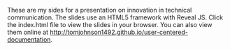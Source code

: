These are my sides for a presentation on innovation in technical communication. The slides use an HTML5 framework with Reveal JS. Click the index.html file to view the slides in your browser. You can also view them online at http://tomjohnson1492.github.io/user-centered-documentation.